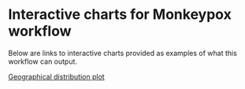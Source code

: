 # Interactive charts for Monkeypox workflow

Below are links to interactive charts provided as examples of what this workflow can output.

[Geographical distribution plot](https://caleb-lindgren.github.io/monkeypox/interactive.html)
